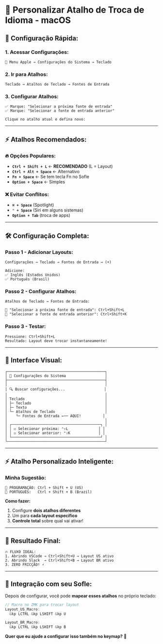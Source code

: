# 🍎 Personalizar Atalho de Troca de Idioma - macOS

## 🎯 **Configuração Rápida:**

### **1. Acessar Configurações:**
```
🍎 Menu Apple → Configurações do Sistema → Teclado
```

### **2. Ir para Atalhos:**
```
Teclado → Atalhos de Teclado → Fontes de Entrada
```

### **3. Configurar Atalhos:**
```
✅ Marque: "Selecionar a próxima fonte de entrada"
✅ Marque: "Selecionar a fonte de entrada anterior"

Clique no atalho atual e defina novo:
```

---

## ⚡ **Atalhos Recomendados:**

### **🔥 Opções Populares:**
- **`Ctrl + Shift + L`** ← **RECOMENDADO** (L = Layout)
- **`Ctrl + Alt + Space`** ← Alternativo
- **`Fn + Space`** ← Se tem tecla Fn no Sofle
- **`Option + Space`** ← Simples

### **❌ Evitar Conflitos:**
- **`⌘ + Space`** (Spotlight)
- **`⌃ + Space`** (Siri em alguns sistemas)
- **`Option + Tab`** (troca de apps)

---

## 🛠️ **Configuração Completa:**

### **Passo 1 - Adicionar Layouts:**
```
Configurações → Teclado → Fontes de Entrada → (+)

Adicione:
✅ Inglês (Estados Unidos)  
✅ Português (Brasil)
```

### **Passo 2 - Configurar Atalhos:**
```
Atalhos de Teclado → Fontes de Entrada:

📝 "Selecionar a próxima fonte de entrada": Ctrl+Shift+L
📝 "Selecionar a fonte de entrada anterior": Ctrl+Shift+K
```

### **Passo 3 - Testar:**
```
Pressione: Ctrl+Shift+L
Resultado: Layout deve trocar instantaneamente!
```

---

## 🎯 **Interface Visual:**

```
┌─────────────────────────────────────────────┐
│ 🍎 Configurações do Sistema                  │
├─────────────────────────────────────────────┤
│                                             │
│ 🔍 Buscar configurações...                  │
│                                             │
│ Teclado                                     │
│ ├─ Teclado                                  │
│ ├─ Texto                                    │
│ └─ Atalhos de Teclado                       │
│    └─ Fontes de Entrada ←── AQUI!          │
│                                             │
│ ┌─────────────────────────────────────────┐ │
│ │ ☑️ Selecionar próxima: ⌃⇧L              │ │
│ │ ☑️ Selecionar anterior: ⌃⇧K             │ │
│ └─────────────────────────────────────────┘ │
└─────────────────────────────────────────────┘
```

---

## ⚡ **Atalho Personalizado Inteligente:**

### **Minha Sugestão:**
```
🔧 PROGRAMAÇÃO: Ctrl + Shift + U (US)
💬 PORTUGUÊS:   Ctrl + Shift + B (Brazil)
```

**Como fazer:**
1. Configure **dois atalhos diferentes**
2. Um para **cada layout específico**
3. **Controle total** sobre qual vai ativar!

---

## 🎊 **Resultado Final:**

```
🔥 FLUXO IDEAL:
1. Abrindo VSCode → Ctrl+Shift+U → Layout US ativo
2. Abrindo Slack  → Ctrl+Shift+B → Layout BR ativo
3. ZERO FRICÇÃO! ⚡
```

---

## 🚀 **Integração com seu Sofle:**

Depois de configurar, você pode **mapear esses atalhos** no próprio teclado:

```c
// Macro no ZMK para trocar layout
Layout_US_Macro: 
  &kp LCTRL &kp LSHIFT &kp U

Layout_BR_Macro:
  &kp LCTRL &kp LSHIFT &kp B
```

**Quer que eu ajude a configurar isso também no keymap?** 🤔

